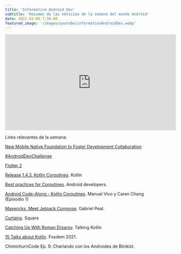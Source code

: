 ```yaml
---
title: 'Informativo Android Dev'
subtitle: 'Resumen de las noticias de la semana del mundo Android'
date: 2021-03-09 7:30:00
featured_image: '/images/youtube/informativoAndroidDev.webp'
---
```


<iframe width="560" height="315" src="https://www.youtube.com/embed/O27OgKiwwCw" frameborder="0" allow="accelerometer; autoplay; clipboard-write; encrypted-media; gyroscope; picture-in-picture" allowfullscreen></iframe>

Links relevantes de la semana:

[New Mobile Native Foundation to Foster Development Collaboration](https://www.linuxfoundation.org/en/press-release/new-mobile-native-foundation-to-foster-development-collaboration/)

[#AndroidDevChallenge](https://developer.android.com/dev-challenge)

[Flutter 2](https://flutter.dev/docs/development/tools/sdk/release-notes/release-notes-2.0.0)

[Release 1.4.3. Kotlin Coroutines](https://github.com/Kotlin/kotlinx.coroutines/releases). Kotlin

[Best practices for Coroutines](https://developer.android.com/kotlin/coroutines/coroutines-best-practices). Android developers.

[Android Code-Along - Kotlin Coroutines](https://www.youtube.com/watch?v=FWxeDqM_WIU). Manuel Vivo y Caren Chang (Episodio 1)

[Mavericks, Meet Jetpack Compose](https://gpeal.medium.com/mavericks-meet-jetpack-compose-cf6721f2ea88). Gabriel Peal.

[Curtains](https://github.com/square/curtains). Square

[Catching Up With Roman Elizarov](https://talkingkotlin.com/catching-up-with-roman-elizarov/). Talking Kotlin

[15 Talks about Kotlin](https://fosdem.org/2021/schedule/track/kotlin/). Fosdem 2021.

ChimichurriCode Ep. 9. Charlando con los Androides de Blinkist.